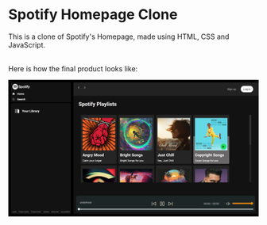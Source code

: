 # Spotify Homepage Clone
This is a clone of Spotify's Homepage, made using HTML, CSS and JavaScript.<br><br>

Here is how the final product looks like:

<img src="https://github.com/Harsh-o4/spotify-homepage-clone/blob/main/website%20screenshot.png">


